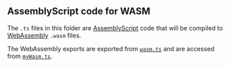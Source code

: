 ## AssemblyScript code for WASM

The `.ts` files in this folder are [AssemblyScript](https://www.assemblyscript.org) code that will be compiled to [WebAssembly](https://developer.mozilla.org/en-US/docs/Web/JavaScript/Reference/Global_Objects/WebAssembly) `.wasm` files.

The WebAssembly exports are exported from [`wasm.ts`](wasm.ts) and are accessed from [`myWasm.ts`](../js/DotLayer/myWasm.ts).
